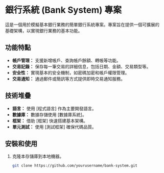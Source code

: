 # 銀行系統 (Bank System) 專案

這是一個用於模擬基本銀行業務的簡單銀行系統專案。專案旨在提供一個可擴展的基礎架構，以實現銀行業務的基本功能。

## 功能特點

- **帳戶管理：** 支援新增帳戶、查詢帳戶餘額、轉帳等功能。
- **交易記錄：** 保存每一筆交易的詳細信息，包括日期、金額、交易類型等。
- **安全性：** 實現基本的安全機制，如密碼加密和帳戶權限管理。
- **交易通知：** 通過郵件或簡訊等方式提供即時交易通知服務。

## 技術堆疊

- **語言：** 使用 [程式語言] 作為主要開發語言。
- **數據庫：** 數據存儲使用 [數據庫系統]。
- **框架：** 借助 [框架] 快速搭建基本架構。
- **單元測試：** 使用 [測試框架] 確保代碼品質。

## 安裝和使用

1. 克隆本存儲庫到本地機器。
   ```bash
   git clone https://github.com/yourusername/bank-system.git

